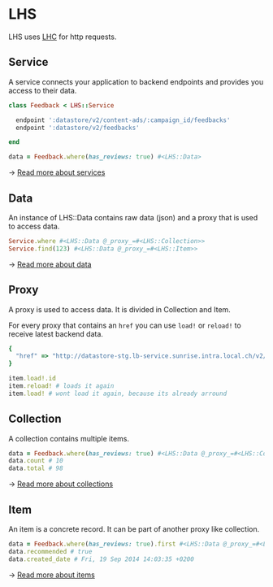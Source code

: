 LHS
===

LHS uses [LHC](//github.com/local-ch/LHC) for http requests.

## Service
A service connects your application to backend endpoints and provides you access to their data.

```ruby
class Feedback < LHS::Service

  endpoint ':datastore/v2/content-ads/:campaign_id/feedbacks'
  endpoint ':datastore/v2/feedbacks'

end

data = Feedback.where(has_reviews: true) #<LHS::Data>
```

→ [Read more about services](docs/services.md)

## Data
An instance of LHS::Data contains raw data (json) and a proxy that is used to access data.

```ruby
Service.where #<LHS::Data @_proxy_=#<LHS::Collection>>
Service.find(123) #<LHS::Data @_proxy_=#<LHS::Item>>
```

→ [Read more about data](docs/data.md)

## Proxy
A proxy is used to access data. It is divided in Collection and Item.

For every proxy that contains an `href` you can use `load!` or `reload!` to receive latest backend data.

```ruby
{
  "href" => "http://datastore-stg.lb-service.sunrise.intra.local.ch/v2/content-ads/51dfc5690cf271c375c5a12d"
}

item.load!.id
item.reload! # loads it again
item.load! # wont load it again, because its already arround
```

## Collection
A collection contains multiple items.

```ruby
data = Feedback.where(has_reviews: true) #<LHS::Data @_proxy_=#<LHS::Collection>>
data.count # 10
data.total # 98
```

→ [Read more about collections](docs/collections.md)

## Item
An item is a concrete record. It can be part of another proxy like collection.

```ruby
data = Feedback.where(has_reviews: true).first #<LHS::Data @_proxy_=#<LHS::Item>>
data.recommended # true
data.created_date # Fri, 19 Sep 2014 14:03:35 +0200
```

→ [Read more about items](docs/items.md)
